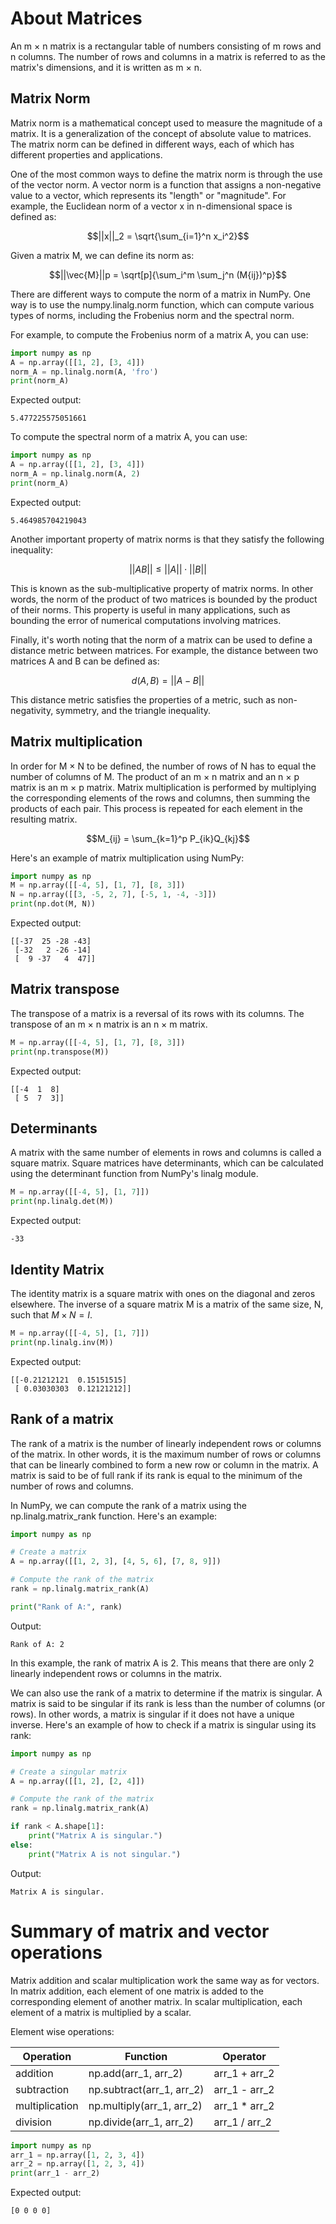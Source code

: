 
# About Matrices
An m × n matrix is a rectangular table of numbers consisting of m rows and n columns. The number of rows and columns in a matrix is referred to as the matrix's dimensions, and it is written as m × n. 

## Matrix Norm 

Matrix norm is a mathematical concept used to measure the magnitude of a matrix. It is a generalization of the concept of absolute value to matrices. The matrix norm can be defined in different ways, each of which has different properties and applications.

One of the most common ways to define the matrix norm is through the use of the vector norm. A vector norm is a function that assigns a non-negative value to a vector, which represents its "length" or "magnitude". For example, the Euclidean norm of a vector x in n-dimensional space is defined as:

$$||x||_2 = \sqrt{\sum_{i=1}^n x_i^2}$$

Given a matrix M, we can define its norm as:

$$||\vec{M}||p = \sqrt[p]{\sum_i^m \sum_j^n (M{ij})^p}$$

There are different ways to compute the norm of a matrix in NumPy. One way is to use the numpy.linalg.norm function, which can compute various types of norms, including the Frobenius norm and the spectral norm.

For example, to compute the Frobenius norm of a matrix A, you can use:

```Python
import numpy as np
A = np.array([[1, 2], [3, 4]])
norm_A = np.linalg.norm(A, 'fro')
print(norm_A)
```
Expected output:

```
5.477225575051661
```

To compute the spectral norm of a matrix A, you can use:

```Python
import numpy as np
A = np.array([[1, 2], [3, 4]])
norm_A = np.linalg.norm(A, 2)
print(norm_A)
```
Expected output:

```
5.464985704219043
```

Another important property of matrix norms is that they satisfy the following inequality:

$$||AB|| \leq ||A||\cdot||B||$$

This is known as the sub-multiplicative property of matrix norms. In other words, the norm of the product of two matrices is bounded by the product of their norms. This property is useful in many applications, such as bounding the error of numerical computations involving matrices.

Finally, it's worth noting that the norm of a matrix can be used to define a distance metric between matrices. For example, the distance between two matrices A and B can be defined as:

$$d(A,B) = ||A-B||$$

This distance metric satisfies the properties of a metric, such as non-negativity, symmetry, and the triangle inequality.

## Matrix multiplication

In order for M × N to be defined, the number of rows of N has to equal the number of columns of M. The product of an m × n matrix and an n × p matrix is an m × p matrix. Matrix multiplication is performed by multiplying the corresponding elements of the rows and columns, then summing the products of each pair. This process is repeated for each element in the resulting matrix.

$$M_{ij} = \sum_{k=1}^p P_{ik}Q_{kj}$$

Here's an example of matrix multiplication using NumPy:

```Python
import numpy as np
M = np.array([[-4, 5], [1, 7], [8, 3]])
N = np.array([[3, -5, 2, 7], [-5, 1, -4, -3]])
print(np.dot(M, N))
```

Expected output:

```
[[-37  25 -28 -43]
 [-32   2 -26 -14]
 [  9 -37   4  47]]
```

## Matrix transpose

The transpose of a matrix is a reversal of its rows with its columns. The transpose of an m × n matrix is an n × m matrix.

```Python
M = np.array([[-4, 5], [1, 7], [8, 3]])
print(np.transpose(M))
```

Expected output:

```
[[-4  1  8]
 [ 5  7  3]]
```

## Determinants

A matrix with the same number of elements in rows and columns is called a square matrix. Square matrices have determinants, which can be calculated using the determinant function from NumPy's linalg module.

```Python
M = np.array([[-4, 5], [1, 7]])
print(np.linalg.det(M))
```

Expected output:

```
-33
```

## Identity Matrix

The identity matrix is a square matrix with ones on the diagonal and zeros elsewhere. The inverse of a square matrix M is a matrix of the same size, N, such that $M \times N = I$.

```Python
M = np.array([[-4, 5], [1, 7]])
print(np.linalg.inv(M))
```

Expected output:

```
[[-0.21212121  0.15151515]
 [ 0.03030303  0.12121212]]
```

## Rank of a matrix

The rank of a matrix is the number of linearly independent rows or columns of the matrix. In other words, it is the maximum number of rows or columns that can be linearly combined to form a new row or column in the matrix. A matrix is said to be of full rank if its rank is equal to the minimum of the number of rows and columns.

In NumPy, we can compute the rank of a matrix using the np.linalg.matrix_rank function. Here's an example:

```Python
import numpy as np

# Create a matrix
A = np.array([[1, 2, 3], [4, 5, 6], [7, 8, 9]])

# Compute the rank of the matrix
rank = np.linalg.matrix_rank(A)

print("Rank of A:", rank)
```

Output:

```
Rank of A: 2
```

In this example, the rank of matrix A is 2. This means that there are only 2 linearly independent rows or columns in the matrix.

We can also use the rank of a matrix to determine if the matrix is singular. A matrix is said to be singular if its rank is less than the number of columns (or rows). In other words, a matrix is singular if it does not have a unique inverse. Here's an example of how to check if a matrix is singular using its rank:

```Python
import numpy as np

# Create a singular matrix
A = np.array([[1, 2], [2, 4]])

# Compute the rank of the matrix
rank = np.linalg.matrix_rank(A)

if rank < A.shape[1]:
    print("Matrix A is singular.")
else:
    print("Matrix A is not singular.")
```

Output:

```
Matrix A is singular.
```

<h1>Summary of matrix and vector operations</h1>

Matrix addition and scalar multiplication work the same way as for vectors. In matrix addition, each element of one matrix is added to the corresponding element of another matrix. In scalar multiplication, each element of a matrix is multiplied by a scalar.

Element wise operations:

| Operation | Function | Operator |
| --- | --- | --- |
| addition |  np.add(arr_1, arr_2) | arr_1 + arr_2 |
| subtraction | np.subtract(arr_1, arr_2) | arr_1 - arr_2 |
| multiplication |  np.multiply(arr_1, arr_2) | arr_1 * arr_2 |
| division | np.divide(arr_1, arr_2) | arr_1 / arr_2 |

```Python
import numpy as np
arr_1 = np.array([1, 2, 3, 4])
arr_2 = np.array([1, 2, 3, 4])
print(arr_1 - arr_2)
```

Expected output:

```
[0 0 0 0]
```
